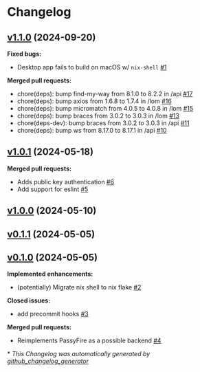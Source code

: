 # Changelog

## [v1.1.0](https://github.com/imterah/nextnet/tree/v1.1.0) (2024-09-20)

**Fixed bugs:**

- Desktop app fails to build on macOS w/ `nix-shell` [\#1](https://github.com/imterah/nextnet/issues/1)

**Merged pull requests:**

- chore\(deps\): bump find-my-way from 8.1.0 to 8.2.2 in /api [\#17](https://github.com/imterah/nextnet/pull/17)
- chore\(deps\): bump axios from 1.6.8 to 1.7.4 in /lom [\#16](https://github.com/imterah/nextnet/pull/16)
- chore\(deps\): bump micromatch from 4.0.5 to 4.0.8 in /lom [\#15](https://github.com/imterah/nextnet/pull/15)
- chore\(deps\): bump braces from 3.0.2 to 3.0.3 in /lom [\#13](https://github.com/imterah/nextnet/pull/13)
- chore\(deps-dev\): bump braces from 3.0.2 to 3.0.3 in /api [\#11](https://github.com/imterah/nextnet/pull/11)
- chore\(deps\): bump ws from 8.17.0 to 8.17.1 in /api [\#10](https://github.com/imterah/nextnet/pull/10)

## [v1.0.1](https://github.com/imterah/nextnet/tree/v1.0.1) (2024-05-18)

**Merged pull requests:**

- Adds public key authentication [\#6](https://github.com/imterah/nextnet/pull/6)
- Add support for eslint [\#5](https://github.com/imterah/nextnet/pull/5)

## [v1.0.0](https://github.com/imterah/nextnet/tree/v1.0.0) (2024-05-10)

## [v0.1.1](https://github.com/imterah/nextnet/tree/v0.1.1) (2024-05-05)

## [v0.1.0](https://github.com/imterah/nextnet/tree/v0.1.0) (2024-05-05)

**Implemented enhancements:**

- \(potentially\) Migrate nix shell to nix flake [\#2](https://github.com/imterah/nextnet/issues/2)

**Closed issues:**

- add precommit hooks [\#3](https://github.com/imterah/nextnet/issues/3)

**Merged pull requests:**

- Reimplements PassyFire as a possible backend [\#4](https://github.com/imterah/nextnet/pull/4)



\* *This Changelog was automatically generated by [github_changelog_generator](https://github.com/github-changelog-generator/github-changelog-generator)*
